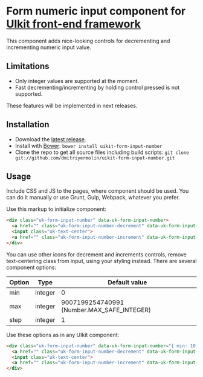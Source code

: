 # Form numeric input component for [UIkit front-end framework](https://github.com/uikit/uikit)

This component adds nice-looking controls for decrementing and incrementing numeric input value.

## Limitations

- Only integer values are supported at the moment.
- Fast decrementing/incrementing by holding control pressed is not supported.

These features will be implemented in next releases.

## Installation

- Download the [latest release](https://github.com/dmitriyermolin/uikit-form-input-number/releases/latest).
- Install with [Bower](https://bower.io): `bower install uikit-form-input-number`
- Clone the repo to get all source files including build scripts: `git clone git://github.com/dmitriyermolin/uikit-form-input-number.git`

## Usage

Include CSS and JS to the pages, where component should be used. You can do it manually or use Grunt, Gulp, Webpack, whatever you prefer.

Use this markup to initialize component:

```html
<div class="uk-form-input-number" data-uk-form-input-number>
  <a href="" class="uk-form-input-number-decrement" data-uk-form-input-number-decrement><i class="uk-icon-minus"></i></a>
  <input class="uk-text-center">
  <a href="" class="uk-form-input-number-increment" data-uk-form-input-number-increment><i class="uk-icon-plus"></i></a>
</div>
```

You can use other icons for decrement and increments controls, remove text-centering class from input, using your styling instead.
There are several component options:

Option | Type | Default value
--- | --- | ---
min | integer | 0
max | integer | 9007199254740991 (Number.MAX_SAFE_INTEGER)
step | integer | 1

Use these options as in any UIkit component:

```html
<div class="uk-form-input-number" data-uk-form-input-number="{ min: 10, max: 100, step: 5 }">
  <a href="" class="uk-form-input-number-decrement" data-uk-form-input-number-decrement><i class="uk-icon-minus"></i></a>
  <input class="uk-text-center">
  <a href="" class="uk-form-input-number-increment" data-uk-form-input-number-increment><i class="uk-icon-plus"></i></a>
</div>
```
